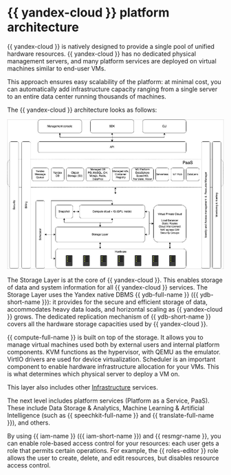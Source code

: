 # {{ yandex-cloud }} platform architecture

{{ yandex-cloud }} is natively designed to provide a single pool of unified hardware resources. {{ yandex-cloud }} has no dedicated physical management servers, and many platform services are deployed on virtual machines similar to end-user VMs.

This approach ensures easy scalability of the platform: at minimal cost, you can automatically add infrastructure capacity ranging from a single server to an entire data center running thousands of machines.

The {{ yandex-cloud }} architecture looks as follows:

![Architecture](../_assets/overview/architecture.png "Architecture")

The Storage Layer is at the core of {{ yandex-cloud }}. This enables storage of data and system information for all {{ yandex-cloud }} services. The Storage Layer uses the Yandex native DBMS {{ ydb-full-name }} ({{ ydb-short-name }}): it provides for the secure and efficient storage of data, accommodates heavy data loads, and horizontal scaling as {{ yandex-cloud }} grows. The dedicated replication mechanism of {{ ydb-short-name }} covers all the hardware storage capacities used by {{ yandex-cloud }}.

{{ compute-full-name }} is built on top of the storage. It allows you to manage virtual machines used both by external users and internal platform components. KVM functions as the hypervisor, with QEMU as the emulator. VirtIO drivers are used for device virtualization.  Scheduler is an important component to enable hardware infrastructure allocation for your VMs. This is what determines which physical server to deploy a VM on.

This layer also includes other [Infrastructure](https://cloud.yandex.com/services#infrastructure) services.

The next level includes platform services (Platform as a Service, PaaS). These include Data Storage & Analytics, Machine Learning & Artificial Intelligence (such as {{ speechkit-full-name }} and {{ translate-full-name }}), and others.

By using {{ iam-name }} ({{ iam-short-name }}) and {{ resmgr-name }}, you can enable role-based access control for your resources: each user gets a role that permits certain operations. For example, the {{ roles-editor }} role allows the user to create, delete, and edit resources, but disables resource access control.

